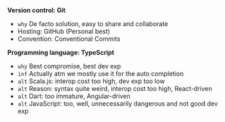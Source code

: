 **Version control: Git**

- `why` De facto solution, easy to share and collaborate
- Hosting: GitHub (Personal best)
- Convention: Conventional Commits

**Programming language: TypeScript**

- `why` Best compromise, best dev exp
- `inf` Actually atm we mostly use it for the auto completion
- `alt` Scala.js: interop cost too high, dev exp too low
- `alt` Reason: syntax quite weird, interop cost too high, React-driven
- `alt` Dart: too immature, Angular-driven
- `alt` JavaScript: too, well, unnecessarily dangerous and not good dev exp
